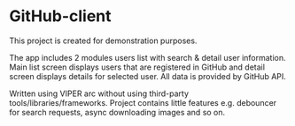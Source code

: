 # GitHub-client

This project is created for demonstration purposes. 

The app includes 2 modules users list with search & detail user information. Main list screen displays users that are registered in GitHub and detail screen displays details for selected user. All data is provided by GitHub API.

Written using VIPER arc without using third-party tools/libraries/frameworks.
Project contains little features e.g. debouncer for search requests, async downloading images and so on.
